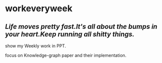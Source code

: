 # workeveryweek

## *Life moves pretty fast.It's all about the bumps in your heart.Keep running all shitty things.*

show my Weekly work in PPT.

focus on Knowledge-graph paper and their implementation.


